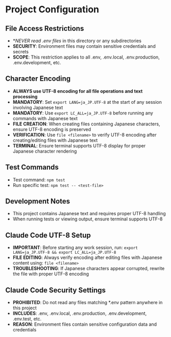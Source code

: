 # Project Configuration

## File Access Restrictions
- **NEVER read *.env files** in this directory or any subdirectories
- **SECURITY**: Environment files may contain sensitive credentials and secrets
- **SCOPE**: This restriction applies to all .env, .env.local, .env.production, .env.development, etc.

## Character Encoding
- **ALWAYS use UTF-8 encoding for all file operations and text processing**
- **MANDATORY**: Set `export LANG=ja_JP.UTF-8` at the start of any session involving Japanese text
- **MANDATORY**: Use `export LC_ALL=ja_JP.UTF-8` before running any commands with Japanese text
- **FILE CREATION**: When creating files containing Japanese characters, ensure UTF-8 encoding is preserved
- **VERIFICATION**: Use `file <filename>` to verify UTF-8 encoding after creating/editing files with Japanese text
- **TERMINAL**: Ensure terminal supports UTF-8 display for proper Japanese character rendering

## Test Commands
- Test command: `npm test`
- Run specific test: `npm test -- <test-file>`

## Development Notes
- This project contains Japanese text and requires proper UTF-8 handling
- When running tests or viewing output, ensure terminal supports UTF-8

## Claude Code UTF-8 Setup
- **IMPORTANT**: Before starting any work session, run: `export LANG=ja_JP.UTF-8 && export LC_ALL=ja_JP.UTF-8`
- **FILE EDITING**: Always verify encoding after editing files with Japanese content using: `file <filename>`
- **TROUBLESHOOTING**: If Japanese characters appear corrupted, rewrite the file with proper UTF-8 encoding

## Claude Code Security Settings
- **PROHIBITED**: Do not read any files matching *.env pattern anywhere in this project
- **INCLUDES**: .env, .env.local, .env.production, .env.development, .env.test, etc.
- **REASON**: Environment files contain sensitive configuration data and credentials